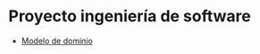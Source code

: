 # Proyecto ingeniería de software

- [Modelo de dominio](https://github.com/OmarBarrios/proyect_IdSw/blob/main/proyecto/README.md)
